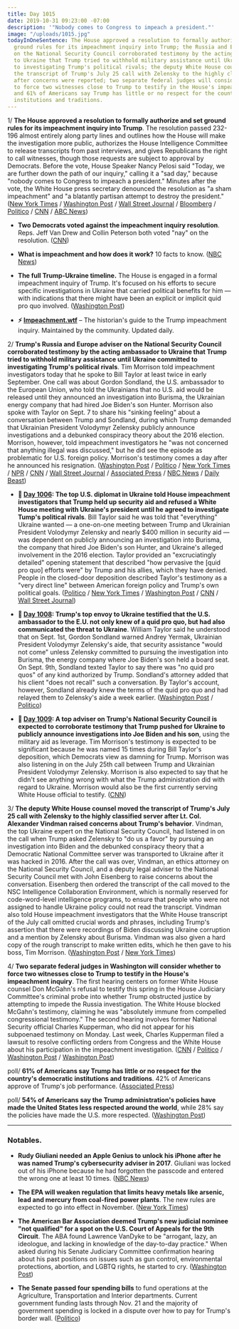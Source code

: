 ```yaml
---
title: Day 1015
date: 2019-10-31 09:23:00 -07:00
description: '"Nobody comes to Congress to impeach a president."'
image: "/uploads/1015.jpg"
todayInOneSentence: The House approved a resolution to formally authorize and set
  ground rules for its impeachment inquiry into Trump; the Russia and Europe adviser
  on the National Security Council corroborated testimony by the acting ambassador
  to Ukraine that Trump tried to withhold military assistance until Ukraine committed
  to investigating Trump's political rivals; the deputy White House counsel moved
  the transcript of Trump's July 25 call with Zelensky to the highly classified server
  after concerns were reported; two separate federal judges will consider whether
  to force two witnesses close to Trump to testify in the House's impeachment inquiry;
  and 61% of Americans say Trump has little or no respect for the country's democratic
  institutions and traditions.
---
```


1/ **The House approved a resolution to formally authorize and set ground rules for its impeachment inquiry into Trump**. The resolution passed 232-196 almost entirely along party lines and outlines how the House will make the investigation more public, authorizes the House Intelligence Committee to release transcripts from past interviews, and gives Republicans the right to call witnesses, though those requests are subject to approval by Democrats. Before the vote, House Speaker Nancy Pelosi said "Today, we are further down the path of our inquiry," calling it a "sad day," because "nobody comes to Congress to impeach a president." Minutes after the vote, the White House press secretary denounced the resolution as "a sham impeachment" and "a blatantly partisan attempt to destroy the president." ([New York Times](https://www.nytimes.com/2019/10/31/us/politics/house-impeachment-vote.html) / [Washington Post](https://www.washingtonpost.com/national-security/house-to-vote-on-rules-governing-next-phase-of-trump-impeachment-inquiry/2019/10/31/bc2f5e7a-fbcc-11e9-ac8c-8eced29ca6ef_story.html) / [Wall Street Journal](https://www.wsj.com/articles/white-house-official-who-is-stepping-down-will-testify-in-impeachment-inquiry-11572514202) / [Bloomberg](https://www.bloomberg.com/news/articles/2019-10-31/house-votes-to-open-public-phase-of-trump-impeachment-inquiry) / [Politico](https://www.politico.com/news/2019/10/31/house-takes-big-step-on-impeachment-with-vote-to-formalize-trump-probe-000311) / [CNN](https://www.cnn.com/2019/10/31/politics/house-impeachment-inquiry-resolution-floor-vote/index.html) / [ABC News](https://abcnews.go.com/Politics/sad-day-country-dem-house-debates-impeachment-resolution/story?id=66661743))

* **Two Democrats voted against the impeachment inquiry resolution**. Reps. Jeff Van Drew and Collin Peterson both voted "nay" on the resolution. ([CNN](https://www.cnn.com/2019/10/31/politics/who-voted-for-against-impeachment-inquiry/index.html))

* **What is impeachment and how does it work?** 10 facts to know. ([NBC News](https://www.nbcnews.com/politics/congress/what-impeachment-how-does-it-work-10-facts-know-n1072451))

* **The full Trump-Ukraine timeline.** The House is engaged in a formal impeachment inquiry of Trump. It's focused on his efforts to secure specific investigations in Ukraine that carried political benefits for him — with indications that there might have been an explicit or implicit quid pro quo involved. ([Washington Post](https://www.washingtonpost.com/politics/2019/09/24/full-trump-ukraine-timeline-now/))

* **⚡️ [Impeachment.wtf](https://talk.whatthefuckjusthappenedtoday.com/t/impeachment-inquiry-into-trump-2019/4547)** – The historian's guide to the Trump impeachment inquiry. Maintained by the community. Updated daily.

2/ **Trump's Russia and Europe adviser on the National Security Council corroborated testimony by the acting ambassador to Ukraine that Trump tried to withhold military assistance until Ukraine committed to investigating Trump's political rivals**. Tim Morrison told impeachment investigators today that he spoke to Bill Taylor at least twice in early September. One call was about Gordon Sondland, the U.S. ambassador to the European Union, who told the Ukrainians that no U.S. aid would be released until they announced an investigation into Burisma, the Ukrainian energy company that had hired Joe Biden's son Hunter. Morrison also spoke with Taylor on Sept. 7 to share his "sinking feeling" about a conversation between Trump and Sondland, during which Trump demanded that Ukrainian President Volodymyr Zelensky publicly announce investigations and a debunked conspiracy theory about the 2016 election. Morrison, however, told impeachment investigators he "was not concerned that anything illegal was discussed," but he did see the episode as problematic for U.S. foreign policy. Morrison's testimony comes a day after he announced his resignation. ([Washington Post](https://www.washingtonpost.com/politics/national-security-council-official-set-to-testify-in-impeachment-inquiry-is-leaving-his-post/2019/10/30/261285c6-fb62-11e9-8190-6be4deb56e01_story.html) / [Politico](https://www.politico.com/news/2019/10/31/top-nsc-official-trump-testimony-ukraine-062836) / [New York Times](https://www.nytimes.com/2019/10/31/us/politics/morrison-testimony-impeachment.html) / [NPR](https://www.npr.org/2019/10/30/774815627/trumps-russia-director-to-leave-national-security-council-amid-impeachment-inqui) / [CNN](https://www.cnn.com/2019/10/30/politics/tim-morrison-leaving-white-house/index.html) / [Wall Street Journal](https://www.wsj.com/articles/white-house-official-tim-morrison-testifies-in-impeachment-inquiry-11572543070) / [Associated Press](https://apnews.com/e6b5c1b4adbc40dda0bb4f7fba8bae1d) / [NBC News](https://www.nbcnews.com/politics/trump-impeachment-inquiry/ex-trump-russia-europe-adviser-morrison-arrives-testify-impeachment-inquiry-n1074441) / [Daily Beast](https://www.thedailybeast.com/latest-impeachment-witness-i-wasnt-worried-that-trump-broke-the-law-with-ukraine-call))

* **📌 [Day 1006](https://whatthefuckjusthappenedtoday.com/2019/10/22/day-1006/#1-the-top-u-s-diplomat-in-ukraine-to): The top U.S. diplomat in Ukraine told House impeachment investigators that Trump held up security aid and refused a White House meeting with Ukraine's president until he agreed to investigate Tump's political rivals**. Bill Taylor said he was told that "everything" Ukraine wanted — a one-on-one meeting between Trump and Ukrainian President Volodymyr Zelensky and nearly $400 million in security aid — was dependent on publicly announcing an investigation into Burisma, the company that hired Joe Biden's son Hunter, and Ukraine's alleged involvement in the 2016 election. Taylor provided an "excruciatingly detailed" opening statement that described "how pervasive the \[quid pro quo\] efforts were" by Trump and his allies, which they have denied. People in the closed-door deposition described Taylor's testimony as a "very direct line" between American foreign policy and Trump's own political goals. ([Politico](https://www.politico.com/news/2019/10/22/william-taylor-ukraine-testimony-trump-054259) / [New York Times](https://www.nytimes.com/2019/10/22/us/trump-impeachment-ukraine.html) / [Washington Post](https://www.washingtonpost.com/powerpost/diplomat-who-raised-alarm-about-withholding-aid-to-ukraine-testifies-in-impeachment-probe/2019/10/22/086fb850-f436-11e9-8cf0-4cc99f74d127_story.html) / [CNN](https://www.cnn.com/2019/10/22/politics/bill-taylor-deposition-text-messages/) / [Wall Street Journal](https://www.wsj.com/articles/diplomat-to-face-questions-about-ukraine-aid-concerns-11571750496))

* **📌 [Day 1008](https://whatthefuckjusthappenedtoday.com/2019/10/24/day-1008/#3-trumps-top-envoy-to-ukraine-testif): Trump's top envoy to Ukraine testified that the U.S. ambassador to the E.U. not only knew of a quid pro quo, but had also communicated the threat to Ukraine**. William Taylor said he understood that on Sept. 1st, Gordon Sondland warned Andrey Yermak, Ukrainian President Volodymyr Zelensky's aide, that security assistance "would not come" unless Zelensky committed to pursuing the investigation into Burisma, the energy company where Joe Biden's son held a board seat. On Sept. 9th, Sondland texted Taylor to say there was "no quid pro quos" of any kind authorized by Trump. Sondland's attorney added that his client "does not recall" such a conversation. By Taylor's account, however, Sondland already knew the terms of the quid pro quo and had relayed them to Zelensky's aide a week earlier. ([Washington Post](https://www.washingtonpost.com/national-security/us-ambassador-to-eu-does-not-recall-threatening-ukraine-over-funding-attorney-says/2019/10/23/d2232f9e-f5c4-11e9-8cf0-4cc99f74d127_story.html) / [Politico](https://www.politico.com/news/2019/10/23/gordon-sondland-william-taylor-ukraine-testimony-055825))

* **📌 [Day 1009](https://whatthefuckjusthappenedtoday.com/2019/10/25/day-1009/#2-a-top-adviser-on-trumps-national-s): A top adviser on Trump's National Security Council is expected to corroborate testimony that Trump pushed for Ukraine to publicly announce investigations into Joe Biden and his son**, using the military aid as leverage. Tim Morrison's testimony is expected to be significant because he was named 15 times during Bill Taylor's deposition, which Democrats view as damning for Trump. Morrison was also listening in on the July 25th call between Trump and Ukrainian President Volodymyr Zelensky. Morrison is also expected to say that he didn't see anything wrong with what the Trump administration did with regard to Ukraine. Morrison would also be the first currently serving White House official to testify. ([CNN](https://www.cnn.com/2019/10/24/politics/white-house-official-impeachment-inquiry-testimony/index.html))

3/ **The deputy White House counsel moved the transcript of Trump's July 25 call with Zelensky to the highly classified server after Lt. Col. Alexander Vindman raised concerns about Trump's behavior**. Vindman, the top Ukraine expert on the National Security Council, had listened in on the call when Trump asked Zelensky to "do us a favor" by pursuing an investigation into Biden and the debunked conspiracy theory that a Democratic National Committee server was transported to Ukraine after it was hacked in 2016. After the call was over, Vindman, an ethics attorney on the National Security Council, and a deputy legal adviser to the National Security Council met with John Eisenberg to raise concerns about the conversation. Eisenberg then ordered the transcript of the call moved to the NSC Intelligence Collaboration Environment, which is normally reserved for code-word-level ­intelligence programs, to ensure that people who were not assigned to handle Ukraine policy could not read the transcript. Vindman also told House impeachment investigators that the White House transcript of the July call omitted crucial words and phrases, including Trump's assertion that there were recordings of Biden discussing Ukraine corruption and a mention by Zelensky about Burisma. Vindman was also given a hard copy of the rough transcript to make written edits, which he then gave to his boss, Tim Morrison. ([Washington Post](https://www.washingtonpost.com/politics/white-house-lawyer-moved-transcript-of-trump-call-to-classified-server-after-ukraine-adviser-raised-alarms/2019/10/30/ba0fbdb6-fb4e-11e9-8190-6be4deb56e01_story.html) / [New York Times](https://www.nytimes.com/2019/10/29/us/politics/alexander-vindman-trump-ukraine.html))

4/ **Two separate federal judges in Washington will consider whether to force two witnesses close to Trump to testify in the House's impeachment inquiry**. The first hearing centers on former White House counsel Don McGahn's refusal to testify this spring in the House Judiciary Committee's criminal probe into whether Trump obstructed justice by attempting to impede the Russia investigation. The White House blocked McGahn's testimony, claiming he was "absolutely immune from compelled congressional testimony." The second hearing involves former National Security official Charles Kupperman, who did not appear for his subpoenaed testimony on Monday. Last week, Charles Kupperman filed a lawsuit to resolve conflicting orders from Congress and the White House about his participation in the impeachment investigation. ([CNN](https://www.cnn.com/2019/10/31/politics/impeachment-court-hearings-mcgahn-kupperman/index.html) / [Politico](https://www.politico.com/news/2019/10/31/judge-force-testimony-mueller-star-witness-063150) / [Washington Post](https://www.washingtonpost.com/local/legal-issues/court-weighs-trump-claim-that-ex-white-house-counsel-mcgahn-top-aides-are-absolutely-immune-from-congressional-subpoena/2019/10/31/4ceb4b90-fb4b-11e9-8190-6be4deb56e01_story.html) / [Washington Post](https://www.washingtonpost.com/local/legal-issues/john-boltons-former-deputy-asks-judge-to-resolve-conflicting-demands-for-house-impeachment-testimony/2019/10/31/6119ae8c-f9b0-11e9-8190-6be4deb56e01_story.html))

poll/ **61% of Americans say Trump has little or no respect for the country's democratic institutions and traditions**. 42% of Americans approve of Trump's job performance. ([Associated Press](https://apnews.com/f20724f33564458ebc735fcc944f5406))

poll/ **54% of Americans say the Trump administration's policies have made the United States less respected around the world**, while 28% say the policies have made the U.S. more respected. ([Washington Post](https://www.washingtonpost.com/politics/most-americans-credit-trump-for-baghdadi-death-but-raid-doesnt-shake-negative-ratings-of-presidents-leadership-post-abc-poll-finds/2019/10/31/fcd68ab6-fbdb-11e9-8906-ab6b60de9124_story.html))

---

### Notables.

* **Rudy Giuliani needed an Apple Genius to unlock his iPhone after he was named Trump's cybersecurity adviser in 2017**. Giuliani was locked out of his iPhone because he had forgotten the passcode and entered the wrong one at least 10 times. ([NBC News](https://www.nbcnews.com/news/us-news/rudy-giuliani-needed-apple-genius-help-unlock-his-iphone-after-n1074241))

* **The EPA will weaken regulation that limits heavy metals like arsenic, lead and mercury from coal-fired power plants**. The new rules are expected to go into effect in November. ([New York Times](https://www.nytimes.com/2019/10/31/climate/epa-coal-ash.html))

* **The American Bar Association deemed Trump's new judicial nominee "not qualified" for a spot on the U.S. Court of Appeals for the 9th Circuit**. The ABA found Lawrence VanDyke to be "arrogant, lazy, an ideologue, and lacking in knowledge of the day-to-day practice." When asked during his Senate Judiciary Committee confirmation hearing about his past positions on issues such as gun control, environmental protections, abortion, and LGBTQ rights, he started to cry. ([Washington Post](https://www.washingtonpost.com/politics/2019/10/30/trump-judicial-nominee-cries-over-scathing-letter-american-bar-association/))

* **The Senate passed four spending bills** to fund operations at the Agriculture, Transportation and Interior departments. Current government funding lasts through Nov. 21 and the majority of government spending is locked in a dispute over how to pay for Trump's border wall. ([Politico](https://www.politico.com/news/2019/10/31/senate-spending-bills-border-wall-063028))